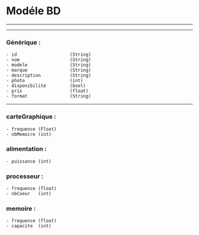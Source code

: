 # Modéle BD
-------------
------------------

### Générique :
	
	- id 			 		(String)
	- nom 			 		(String)
	- modele 		 		(String)
	- marque 		 		(String)
	- description 			(String)
	- photo 		 		(int)
	- disponibilite			(bool)
	- prix 					(float)
	- format 				(String)
------------------
	
### carteGraphique :
	- frequence (Float)
	- nbMemoire	(int)

### alimentation :
	- puissance (int)

### processeur :
	- frequence (float)
	- nbCoeur 	(int)
	

### memoire :
	- frequence (float)
	- capacite 	(int)
